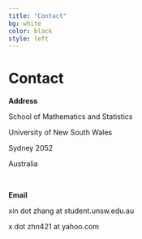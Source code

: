 ```yaml
---
title: "Contact"
bg: white
color: black
style: left
---
```


# Contact

**Address**

School of Mathematics and Statistics

University of New South Wales

Sydney 2052

Australia 

<br>

**Email**

xin dot zhang at student.unsw.edu.au

x dot zhn421 at yahoo.com

<br><br>
